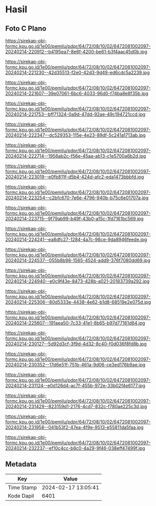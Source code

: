 # Hasil

## Foto C Plano

https://sirekap-obj-formc.kpu.go.id/1e00/pemilu/pdpr/64/72/08/10/02/6472081002097-20240214-220912--b4195ea7-8e6f-4200-be61-b3f4aac45d0b.jpg

https://sirekap-obj-formc.kpu.go.id/1e00/pemilu/pdpr/64/72/08/10/02/6472081002097-20240214-221230--42d35513-f2e0-42d3-9d49-ed6cdc5a2239.jpg

https://sirekap-obj-formc.kpu.go.id/1e00/pemilu/pdpr/64/72/08/10/02/6472081002097-20240214-221607--39e07061-6bc6-4033-96d0-f74ba8e8f35b.jpg

https://sirekap-obj-formc.kpu.go.id/1e00/pemilu/pdpr/64/72/08/10/02/6472081002097-20240214-221753--bff71324-0a9d-47dd-92ae-49c194721ccd.jpg

https://sirekap-obj-formc.kpu.go.id/1e00/pemilu/pdpr/64/72/08/10/02/6472081002097-20240214-222347--dc529353-115e-4e23-89df-5c241a1713ab.jpg

https://sirekap-obj-formc.kpu.go.id/1e00/pemilu/pdpr/64/72/08/10/02/6472081002097-20240214-222714--1956ab2c-f56e-45aa-ab13-c1e5700a6b2d.jpg

https://sirekap-obj-formc.kpu.go.id/1e00/pemilu/pdpr/64/72/08/10/02/6472081002097-20240214-223019--e0fb811f-d5b4-424d-afc2-eda1473bbbfd.jpg

https://sirekap-obj-formc.kpu.go.id/1e00/pemilu/pdpr/64/72/08/10/02/6472081002097-20240214-223254--c2bfc670-7e6e-4796-940b-b75c6e01707a.jpg

https://sirekap-obj-formc.kpu.go.id/1e00/pemilu/pdpr/64/72/08/10/02/6472081002097-20240214-223715--9f79ab99-b49f-43b0-a15c-1fd7161bc569.jpg

https://sirekap-obj-formc.kpu.go.id/1e00/pemilu/pdpr/64/72/08/10/02/6472081002097-20240214-224241--ea8dfc27-1284-4a7c-98ce-9da8946feede.jpg

https://sirekap-obj-formc.kpu.go.id/1e00/pemilu/pdpr/64/72/08/10/02/6472081002097-20240214-224537--055b8b98-1565-4524-add9-376f7080dd69.jpg

https://sirekap-obj-formc.kpu.go.id/1e00/pemilu/pdpr/64/72/08/10/02/6472081002097-20240214-224940--e0c9f43e-8473-428b-a021-20183739a292.jpg

https://sirekap-obj-formc.kpu.go.id/1e00/pemilu/pdpr/64/72/08/10/02/6472081002097-20240214-225306--80d5333e-4438-4e62-b1d8-68519e2e075d.jpg

https://sirekap-obj-formc.kpu.go.id/1e00/pemilu/pdpr/64/72/08/10/02/6472081002097-20240214-225607--191aea50-7c33-41e1-8b65-b97d77161d84.jpg

https://sirekap-obj-formc.kpu.go.id/1e00/pemilu/pdpr/64/72/08/10/02/6472081002097-20240214-230127--5d92d3cf-3f9d-4d32-8c40-f0d036f8fd8b.jpg

https://sirekap-obj-formc.kpu.go.id/1e00/pemilu/pdpr/64/72/08/10/02/6472081002097-20240214-230352--17d6e51f-751b-461a-9d06-ce3ed176b9ae.jpg

https://sirekap-obj-formc.kpu.go.id/1e00/pemilu/pdpr/64/72/08/10/02/6472081002097-20240214-231124--e0d126d4-ac7f-455b-972e-33b02f4e6177.jpg

https://sirekap-obj-formc.kpu.go.id/1e00/pemilu/pdpr/64/72/08/10/02/6472081002097-20240214-231429--823159d1-2176-4cd7-832c-f780ae225c3d.jpg

https://sirekap-obj-formc.kpu.go.id/1e00/pemilu/pdpr/64/72/08/10/02/6472081002097-20240214-231958--041b53f2-47ea-4f9e-9513-e55811da5faa.jpg

https://sirekap-obj-formc.kpu.go.id/1e00/pemilu/pdpr/64/72/08/10/02/6472081002097-20240214-232237--ef10c4cc-b8c0-4a29-9f46-038eff47499f.jpg


## Metadata

| Key        | Value               |
| ---------- | ------------------- |
| Time Stamp | 2024-02-17 13:05:41 |
| Kode Dapil | 6401                |



